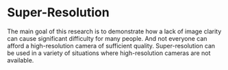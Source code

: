 # Super-Resolution
The main goal of this research is to demonstrate how a lack of image clarity can cause significant difficulty for many people. And not everyone can afford a high-resolution camera of sufficient quality. Super-resolution can be used in a variety of situations where high-resolution cameras are not available.
